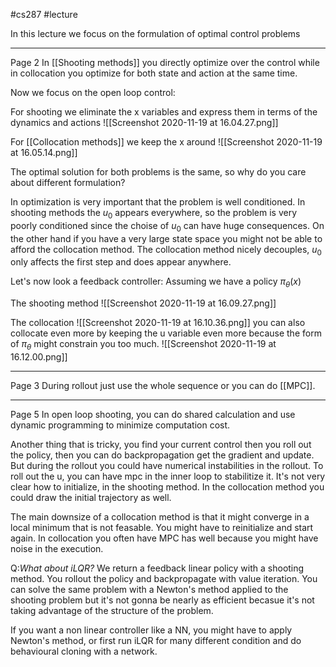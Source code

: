 #cs287 
#lecture 

In this lecture we focus on the formulation of optimal control problems

---
Page 2
In [[Shooting methods]] you directly optimize over the control while in collocation you optimize for both state and action at the same time. 

Now we focus on the open loop control:

For shooting we eliminate the x variables and express them in terms of the dynamics and actions 
![[Screenshot 2020-11-19 at 16.04.27.png]]

For [[Collocation methods]] we keep the x around 
![[Screenshot 2020-11-19 at 16.05.14.png]]

The optimal solution for both problems is the same, so why do you care about different formulation?

In optimization is very important that the problem is well conditioned. 
In shooting methods the $u_0$ appears everywhere, so the problem is very poorly conditioned since the choise of $u_0$ can have huge consequences. 
On the other hand if you have a very large state space you might not be able to afford the collocation method. 
The collocation method nicely decouples, $u_0$ only affects the first step and does appear anywhere. 

Let's now look a feedback controller:
Assuming we have a policy $\pi_{\theta}(x)$

The shooting method 
![[Screenshot 2020-11-19 at 16.09.27.png]]

The collocation 
![[Screenshot 2020-11-19 at 16.10.36.png]]
you can also collocate even more by keeping the u variable even more because the form of $\pi_{\theta}$ might constrain you too much. 
![[Screenshot 2020-11-19 at 16.12.00.png]]

---
Page 3
During rollout just use the whole sequence or you can do [[MPC]]. 

---
Page 5
In open loop shooting, you can do shared calculation and use dynamic programming to minimize computation cost.

Another thing that is tricky, you find your current control then you roll out the policy, then you can do backpropagation get the gradient and update. But during the rollout you could have numerical instabilities in the rollout. To roll out the u, you can have mpc in the inner loop to stabilitize it. 
It's not very clear how to initialize, in the shooting method. In the collocation method you could draw the initial trajectory as well. 

The main downsize of a collocation method is that it might converge in a local minimum that is not feasable. You might have to reinitialize and start again. 
In collocation you often have MPC has well because you might have noise in the execution. 

Q:*What about iLQR?*
We return a feedback linear policy with a shooting method. You rollout the policy and backpropagate with value iteration. You can solve the same problem with a Newton's method applied to the shooting problem but it's not gonna be nearly as efficient becasue it's not taking advantage of the structure of the problem. 

If you want a non linear controller  like a NN, you might have to apply Newton's method, or first run iLQR for many different condition and do behavioural cloning with a network. 